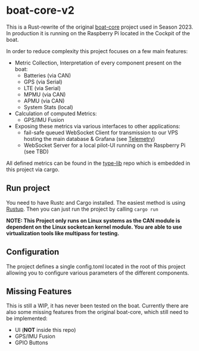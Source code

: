 # boat-core-v2
This is a Rust-rewrite of the original [boat-core](https://github.com/WannSea/boat-core/) project used in Season 2023. In production it is running on the Raspberry Pi located in the Cockpit of the boat.

In order to reduce complexity this project focuses on a few main features:
- Metric Collection, Interpretation of every component present on the boat:
    - Batteries (via CAN)
    - GPS (via Serial)
    - LTE (via Serial)
    - MPMU (via CAN)
    - APMU (via CAN)
    - System Stats (local)
- Calculation of computed Metrics:
    - GPS/IMU Fusion
- Exposing these metrics via various interfaces to other applications:
    - fail-safe queued WebSocket Client for transmission to our VPS hosting the main database & Grafana (see [Telemetry](https://github.com/WannSea/Telemetry))
    - WebSocket Server for a local pilot-UI running on the Raspberry Pi (see TBD)

All defined metrics can be found in the [type-lib](https://github.com/WannSea/type-lib/) repo which is embedded in this project via cargo.

## Run project
You need to have Rustc and Cargo installed. The easiest method is using [Rustup](https://rustup.rs/).
Then you can just run the project by calling `cargo run`

**NOTE: This Project only runs on Linux systems as the CAN module is dependent on the Linux socketcan kernel module. You are able to use virtualization tools like multipass for testing.**

## Configuration
The project defines a single config.toml located in the root of this project allowing you to configure various parameters of the different components.

## Missing Features
This is still a WIP, it has never been tested on the boat. Currently there are also some missing features from the original boat-core, which still need to be implemented:
- UI (**NOT** inside this repo)
- GPS/IMU Fusion
- GPIO Buttons
